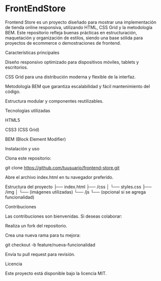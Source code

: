 # FrontEndStore
Frontend Store es un proyecto diseñado para mostrar una implementación de tienda online responsiva, utilizando HTML, CSS Grid y la metodología BEM. Este repositorio refleja buenas prácticas en estructuración, maquetación y organización de estilos, siendo una base sólida para proyectos de ecommerce o demostraciones de frontend.

Características principales

Diseño responsivo optimizado para dispositivos móviles, tablets y escritorios.

CSS Grid para una distribución moderna y flexible de la interfaz.

Metodología BEM que garantiza escalabilidad y fácil mantenimiento del código.

Estructura modular y componentes reutilizables.

Tecnologías utilizadas

HTML5

CSS3 (CSS Grid)

BEM (Block Element Modifier)

Instalación y uso

Clona este repositorio:

git clone https://github.com/tuusuario/frontend-store.git


Abre el archivo index.html en tu navegador preferido.

Estructura del proyecto
├── index.html
├── /css
│   └── styles.css
├── /img
│   └── (imágenes utilizadas)
└── /js
    └── (opcional si se agrega funcionalidad)

Contribuciones

Las contribuciones son bienvenidas. Si deseas colaborar:

Realiza un fork del repositorio.

Crea una nueva rama para tu mejora:

git checkout -b feature/nueva-funcionalidad


Envía tu pull request para revisión.

Licencia

Este proyecto está disponible bajo la licencia MIT.